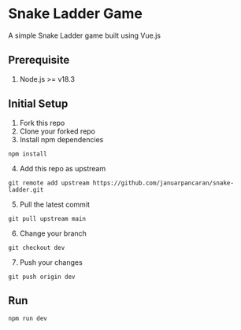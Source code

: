 # Snake Ladder Game
A simple Snake Ladder game built using Vue.js
<br>

## Prerequisite
1. Node.js >= v18.3 

## Initial Setup
1. Fork this repo
2. Clone your forked repo
3. Install npm dependencies

`npm install`

4. Add this repo as upstream

`git remote add upstream https://github.com/januarpancaran/snake-ladder.git`

5. Pull the latest commit

`git pull upstream main`

6. Change your branch

`git checkout dev`

7. Push your changes

`git push origin dev`
<br>


## Run
`npm run dev`
